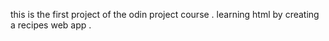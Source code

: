 this is the first project of the odin project course .
learning html by creating a recipes web app .